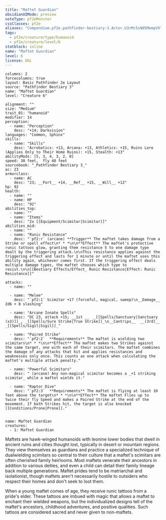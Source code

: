```yaml
---
title: "Maftet Guardian"
obsidianUIMode: preview
noteType: pf2eMonster
cssClasses: pf2e
aliases: "Compendium.pf2e.pathfinder-bestiary-3.Actor.U3rMc5sN05MempVX" 
tags:
  - pf2e/creature/type/humanoid
  - pf2e/creature/level/6
statblock: inline
name: "Maftet Guardian"
level: 6
license: OGL
---
```


```statblock
columns: 2
forcecolumns: true
layout: Basic Pathfinder 2e Layout
source: "Pathfinder Bestiary 3"
name: "Maftet Guardian"
level: "Creature 6"

alignment: ""
size: "Medium"
trait_01: "humanoid"
modifier: 14
perception:
  - name: "Perception"
    desc: "+14; Darkvision"
languages: "Common, Sphinx"
skills:
  - name: "Skills"
    desc: "Acrobatics: +13, Arcana: +13, Athletics: +15, Ruins Lore (Applies Only to Their Home Ruins): +15, Stealth: +13"
abilityMods: [5, 3, 4, 3, 2, 0]
speed: 30 feet,  fly 40 feet
sourcebook: "_Pathfinder Bestiary 3_"
ac: 23
armorclass:
  - name: AC
    desc: "23; __Fort__ +14, __Ref__ +15, __Will__ +12"
hp: 92
health:
  - name: ""
  - name: HP
    desc: "92"
abilities_top:
  - name: ""
  - name: "Items"
    desc: "2x [[Equipment/Scimitar|Scimitar]]"
abilities_mid:
  - name: ""
  - name: "Runic Resistance"
    desc: "`pf2:r` (arcane) **Trigger** The maftet takes damage from a Strike or spell effect\n* * *\n\n**Effect** The maftet's protective runic tattoos glow, granting them resistance 5 to one damage type dealt by the triggering attack.\n\nThis resistance applies against the triggering effect and lasts for 1 minute or until the maftet uses this ability again, whichever comes first. If the triggering effect deals multiple damage types, the maftet chooses which type to resist.\n\n[[Bestiary Effects/Effect_ Runic Resistance|Effect: Runic Resistance]]"

attacks:
  - name: ""

  - name: "Melee"
    desc: "`pf2:1` Scimitar +17 (forceful, magical, sweep)\n__Damage__  2d6 + 8 slashing"

  - name: "Arcane Innate Spells"
    desc: "DC 23, attack +15; __1st __  _[[Spells/Sanctuary|Sanctuary (x3)]]_, _[[Spells/Sure Strike|True Strike]]_\n__Cantrips__  __(3rd)__ _[[Spells/Sigil|Sigil]]_"

  - name: "Paired Strike"
    desc: "`pf2:2`  **Requirements** The maftet is wielding two scimitars\n* * *\n\n**Effect** The maftet makes two Strikes against the same target, one with each of their scimitars. The maftet combines the damage of any attacks that hit and applies resistances and weaknesses only once. This counts as one attack when calculating the maftet's multiple attack penalty."

  - name: "Powerful Scimitars"
    desc: " (arcane) Any non-magical scimitar becomes a _+1 striking scimitar_ while a maftet wields it."

  - name: "Raptor Dive"
    desc: "`pf2:3`  **Requirements** The maftet is flying at least 10 feet above the target\n* * *\n\n**Effect** The maftet Flies up to twice their fly Speed and makes a Paired Strike at the end of the movement. If both Strikes hit, the target is also knocked [[Conditions/Prone|Prone]]."
 
```

```encounter-table
name: Maftet Guardian
creatures:
  - 1: Maftet Guardian
```



Maftets are hawk-winged humanoids with leonine lower bodies that dwell in ancient ruins and cities thought lost, typically in desert or mountain regions. They view themselves as guardians and practice a specialized technique of dualwielding scimitars so central to their culture that a maftet's scimitars are often cherished family heirlooms. Most maftets venerate their ancestors in addition to various deities, and even a child can detail their family lineage back multiple generations. Maftet prides tend to be matriarchal and isolationist, though maftets aren't necessarily hostile to outsiders who respect their homes and don't seek to loot them.

When a young maftet comes of age, they receive runic tattoos from a pride's elder. These tattoos are imbued with magic that allows a maftet to enchant their wielded weapons, but the individualized designs tell of the maftet's ancestors, childhood adventures, and positive qualities. Such tattoos are considered sacred and never given to non-maftets.
